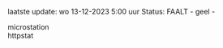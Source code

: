 laatste update: 
wo 13-12-2023  5:00   uur 
Status: FAALT - geel - 
<div class="service R">microstation</div><div class="service Y">httpstat</div>
